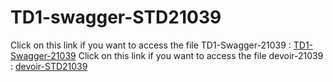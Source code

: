 # TD1-swagger-STD21039
Click on this link if you want to access the file TD1-Swagger-21039 : [TD1-Swagger-21039](https://petstore.swagger.io/?url=https://raw.githubusercontent.com/NyAndoMayah/Swagger-STD21039/main/TD1-swagger-21039.yaml)
Click on this link if you want to access the file devoir-21039 : [devoir-STD21039](https://petstore.swagger.io/?url=https://raw.githubusercontent.com/hei-school/hei-admin-api/dev/doc/api.yml#/)
